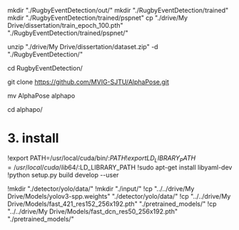 mkdir "./RugbyEventDetection/out/"
mkdir "./RugbyEventDetection/trained"
mkdir "./RugbyEventDetection/trained/pspnet"
cp "./drive/My Drive/dissertation/train_epoch_100.pth" "./RugbyEventDetection/trained/pspnet/"

unzip "./drive/My Drive/dissertation/dataset.zip" -d "./RugbyEventDetection/"

cd RugbyEventDetection/

git clone https://github.com/MVIG-SJTU/AlphaPose.git

mv AlphaPose alphapo

cd alphapo/


# 3. install
!export PATH=/usr/local/cuda/bin/:$PATH
!export LD_LIBRARY_PATH=/usr/local/cuda/lib64/:$LD_LIBRARY_PATH
!sudo apt-get install libyaml-dev
!python setup.py build develop --user


!mkdir "./detector/yolo/data/"
!mkdir "./input/"
!cp "../../drive/My Drive/Models/yolov3-spp.weights" "./detector/yolo/data/"
!cp "../../drive/My Drive/Models/fast_421_res152_256x192.pth" "./pretrained_models/"
!cp "../../drive/My Drive/Models/fast_dcn_res50_256x192.pth" "./pretrained_models/"
